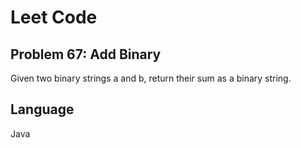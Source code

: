 # Leet Code
## Problem 67: Add Binary

Given two binary strings a and b, return their sum as a binary string.

## Language
Java

